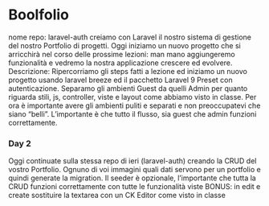 
# Boolfolio
  
nome repo: laravel-auth
creiamo con Laravel il nostro sistema di gestione del nostro Portfolio di progetti.
Oggi iniziamo un nuovo progetto che si arricchirà nel corso delle prossime lezioni: man mano aggiungeremo funzionalità e vedremo la nostra applicazione crescere ed evolvere.
Descrizione:
Ripercorriamo gli steps fatti a lezione ed iniziamo un nuovo progetto usando laravel breeze ed il pacchetto Laravel 9 Preset con autenticazione.
Separamo gli ambienti Guest da quelli Admin per quanto riguarda stili, js, controller, viste e layout come abbiamo visto in classe.
Per ora è importante avere gli ambienti puliti e separati e non preoccupatevi che siano “belli”. L’importante è che tutto il flusso, sia guest che admin funzioni correttamente.

### Day 2

Oggi continuate sulla stessa repo di ieri (laravel-auth) creando  la CRUD del vostro Portfolio.
Ognuno di voi immagini quali dati servono per un portfolio e quindi generate la migration.
Il seeder è opzionale, l’importante che tutta la CRUD funzioni correttamente con tutte le funzionalità viste
BONUS: in edit e create sostituire la textarea con un CK Editor come visto in classe
